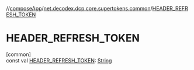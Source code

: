 //[composeApp](../../index.md)/[net.decodex.dcp.core.supertokens.common](index.md)/[HEADER_REFRESH_TOKEN](-h-e-a-d-e-r_-r-e-f-r-e-s-h_-t-o-k-e-n.md)

# HEADER_REFRESH_TOKEN

[common]\
const val [HEADER_REFRESH_TOKEN](-h-e-a-d-e-r_-r-e-f-r-e-s-h_-t-o-k-e-n.md): [String](https://kotlinlang.org/api/latest/jvm/stdlib/kotlin/-string/index.html)
